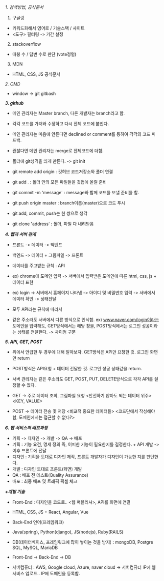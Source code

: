 *1. 검색방법, 공식문서*

1) 구글링 
- 키워드화해서 영어로 / 기술스택 / 사이트
- <도구> 필터링 -> 기간 설정

2) stackoverflow
- 따봉 수 / 답변 수로 판단 (vote정렬)

3) MDN
- HTML, CSS, JS 공식문서

*2. CMD*

- window -> git gitbash

***3. github***

- 메인 관리자는 Master branch, 다른 개발자는 branch라고 함.
- 각각 코드를 가져와 수정하고 다시 전체 코드에 붙인다.
- 메인 관리자는 마음에 안든다면 declined or comment를 통하여 각각의 코드 피드백.
- 괜찮다면 메인 관리자는 merge로 전체코드에 더함.

- 폴더에 git성격을 띄게 만든다. -> git init

- git remote add origin : 깃허브 코드저장소와 폴더 연결

- git add . : 폴더 안의 모든 파일들을 깃헙에 올릴 준비

- git commit -m 'message' : message와 함께 코드를 보낼 준비를 함.

- git push origin master : branch이름(master)으로 코드 푸시

- git add, commit, push는 한 쌍으로 생각

- git clone 'address' : 폴더, 파일 다 내려받음

***4. 웹과 서버 관계***

- 프론트 -> 데이터 -> 백엔드
- 백엔드 -> 데이터 + 그림파일 -> 프론트
- 데이터를 주고받는 규칙 : API
- ex) chrome에 도메인 입력 -> 서버에서 입력받은 도메인에 따른 html, css, js + 데이터 표현
- ex) login -> 서버에서 홈페이지 나타냄 -> 아이디 및 비밀번호 입력 -> 서버에서 데이터 확인 -> 상태전달
- 모두 API라는 규칙에 따라서

- 같은 주소라도 서버에서 다른 방식으로 인식함. ex) www.naver.com/login이라는 도메인을 입력해도, GET방식에서는 해당 창을, POST방식에서는 로그인 성공이라는 상태를 전달한다. -> 차이점 구분

***5. API, GET, POST***
- 위에서 언급한 두 경우에 대해 알아보자.
GET방식은 API만 요청한 것. 로그인 화면만 return 
- POST방식은 API요청 + 데이터 전달한 것. 로그인 성공 상태값을 return.
- 서버 관리자는 같은 주소라도 GET, POST, PUT, DELETE방식으로 각각 API를 설정할 수 있다.

- GET -> 주로 데이터 조회, 그림파일 요청 <안전하기 않아도 되는 데이터 위주> <KEY, VALUE>
- POST -> 데이터 전송 및 저장 <비교적 중요한 데이터들> <코드단에서 작성해야함, 도메인에서는 접근할 수 없다?>

***6. 웹 서비스의 배포과정***
- 기획 -> 디자인 -> 개발 -> QA -> 배포
- 기획 : 기능 요건, 명세 정의 즉, 어떠한 기능이 필요한지를 결정한다. + API 개발 -> 이후 프론트에 전달
- 디자인 : 기획을 토대로 디자인 제작, 프론트 개발자가 디자인이 가능한 지를 판단한다.
- 개발 : 디자인 토대로 프론트(화면) 개발
- QA : 배포 전 테스트(Quality Assurance)
- 배포 : 최종 배포 및 트래픽 픽셀 체크

***+개발 기술***
- Front-End : 디자인을 코드로.. <웹 퍼블리셔>, API를 화면에 연결
- HTML, CSS, JS + 
React, Angular, Vue 
- Back-End 언어(프레임워크) 
- Java(spring), Python(django), JS(nodejs), Ruby(RAILS)
- DB(데이터베이스, 프레임워크에 많이 쌓이는 것을 방지) : mongoDB, Postgre SQL, MySQL, MariaDB

- Front-End -> Back-End -> DB

- 서버컴퓨터 : AWS, Google cloud, Azure, naver cloud -> 서버컴퓨터 IP에 웹서비스 업로드.. IP에 도메인을 등록함.